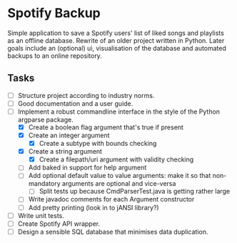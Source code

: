 # Spotify Backup

Simple application to save a Spotify users' list of liked songs and
playlists as an offline database. Rewrite of an older project written in
Python. Later goals include an (optional) ui, visualisation of the
database and automated backups to an online repository.

## Tasks

- [ ] Structure project according to industry norms.
- [ ] Good documentation and a user guide.
- [ ] Implement a robust commandline interface in the style of the Python argparse package.
    - [x] Create a boolean flag argument that's true if present
    - [x] Create an integer argument
        - [x] Create a subtype with bounds checking
    - [x] Create a string argument
        - [x] Create a filepath/uri argument with validity checking
    - [ ] Add baked in support for help argument
    - [ ] Add optional default value to value arguments: make it so
      that non-mandatory arguments are optional and vice-versa
      - [ ] Split tests up because CmdParserTest.java is getting rather large
    - [ ] Write javadoc comments for each Argument constructor
    - [ ] Add pretty printing (look in to jANSI library?)
- [ ] Write unit tests.
- [ ] Create Spotify API wrapper.
- [ ] Design a sensible SQL database that minimises data duplication.
